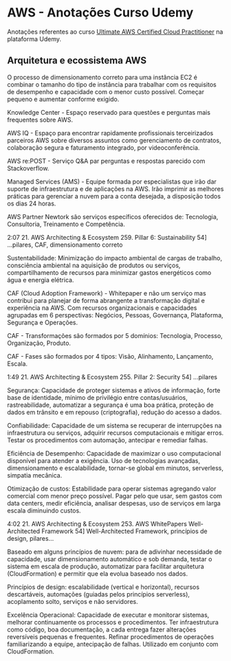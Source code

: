 # AWS - Anotações Curso Udemy

Anotações referentes ao curso [Ultimate AWS Certified Cloud Practitioner](https://www.udemy.com/share/103a093@qP42hME1G1UUc8yWpjZ5Y-ClltzgbSLLCtxkCYFIguDx8A6K8ydl8WaA_ZRyD7B2/) na plataforma Udemy.

## Arquitetura e ecossistema AWS

O processo de dimensionamento correto para uma instância EC2 é combinar o tamanho do tipo de instância para trabalhar com os requisitos de desempenho e capacidade com o menor custo possível. Começar pequeno e aumentar conforme exigido.

Knowledge Center - Espaço reservado para questões e perguntas mais frequentes sobre AWS.

AWS IQ - Espaço para encontrar rapidamente profissionais terceirizados parceiros AWS sobre diversos assuntos como gerenciamento de contratos, colaboração segura e faturamento integrado, por videoconferência.

AWS re:POST - Serviço Q&A par perguntas e respostas parecido com Stackoverflow.

Managed Services (AMS) - Equipe formada por especialistas que irão dar suporte de infraestrutura e de aplicações na AWS. Irão imprimir as melhores práticas para gerenciar a nuvem para a conta desejada, a disposição todos os dias 24 horas.

AWS Partner Newtork são serviços específicos oferecidos de: Tecnologia, Consultoria, Treinamento e Competência.

2:07
21. AWS Architecting & Ecosystem
259. Pillar 6: Sustainability
54] ...pilares, CAF, dimensionamento correto

Sustentabilidade: Minimização do impacto ambiental de cargas de trabalho, consciência ambiental na aquisição de produtos ou serviços, compartilhamento de recursos para minimizar gastos energéticos como água e energia elétrica.

CAF (Cloud Adoption Framework) - Whitepaper e não um serviço mas contribui para planejar de forma abrangente a transformação digital e experiência na AWS. Com recursos organizacionais e capacidades agrupadas em 6 perspectivas: Negócios, Pessoas, Governança, Plataforma, Segurança e Operações.

CAF - Transformações são formados por 5 domínios: Tecnologia, Processo, Organização, Produto.

CAF - Fases são formados por 4 tipos: Visão, Alinhamento, Lançamento, Escala.

1:49
21. AWS Architecting & Ecosystem
255. Pillar 2: Security
54] ...pilares

Segurança: Capacidade de proteger sistemas e ativos de informação, forte base de identidade, mínimo de privilégio entre contas/usuários, rastreabilidade, automatizar a segurança é uma boa prática, proteção de dados em trânsito e em repouso (criptografia), redução do acesso a dados.

Confiabilidade: Capacidade de um sistema se recuperar de interrupções na infraestrutura ou serviços, adquirir recursos computacionais e mitigar erros. Testar os procedimentos com automação, antecipar e remediar falhas.

Eficiência de Desempenho: Capacidade de maximizar o uso computacional disponível para atender a exigência. Uso de tecnologias avançadas, dimensionamento e escalabilidade, tornar-se global em minutos, serverless, simpatia mecânica.

Otimização de custos: Estabilidade para operar sistemas agregando valor comercial com menor preço possível. Pagar pelo que usar, sem gastos com data centers, medir eficiência, analisar despesas, uso de serviços em larga escala diminuindo custos.

4:02
21. AWS Architecting & Ecosystem
253. AWS WhitePapers Well-Architected Framework
54] Well-Architected Framework, princípios de design, pilares...

Baseado em alguns princípios de nuvem: para de adivinhar necessidade de capacidade, usar dimensionamento automático e sob demanda, testar o sistema em escala de produção, automatizar para facilitar arquitetura (CloudFormation) e permitir que ela evolua baseado nos dados.

Princípios de design: escalabilidade (vertical e horizontal), recursos descartáveis, automações (guiadas pelos princípios serverless), acoplamento solto, serviços e não servidores.

Excelência Operacional: Capacidade de executar e monitorar sistemas, melhorar continuamente os processos e procedimentos. Ter infraestrutura como código, boa documentação, a cada entrega fazer alterações reversíveis pequenas e frequentes. Refinar procedimentos de operações familiarizando a equipe, antecipação de falhas. Utilizado em conjunto com CloudFormation.